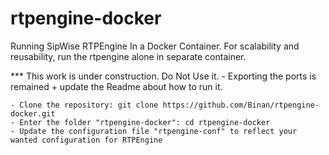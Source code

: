
# rtpengine-docker
Running SipWise RTPEngine In a Docker Container. For scalability and reusability, run the rtpengine alone in separate container.

*** This work is under construction. Do Not Use it. - Exporting the ports is remained + update the Readme about how to run it.


	- Clone the repository: git clone https://github.com/Binan/rtpengine-docker.git
	- Enter the folder "rtpengine-docker": cd rtpengine-docker 
	- Update the configuration file "rtpengine-conf" to reflect your wanted configuration for RTPEngine
